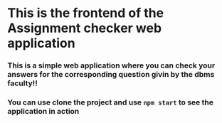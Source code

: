 # This is the frontend of the Assignment checker web application

### This is a simple web application where you can check your answers for the corresponding question givin by the dbms faculty!!

### You can use clone the project and use  `npm start` to see the application in action

